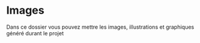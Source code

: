 # Images

Dans ce dossier vous pouvez mettre les images, illustrations et graphiques généré durant le projet
